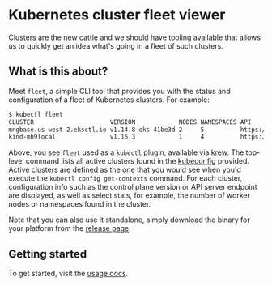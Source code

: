# Kubernetes cluster fleet viewer

Clusters are the new cattle and we should have tooling available that allows us to quickly get an idea what's going in a fleet of such clusters.

## What is this about?

Meet `fleet`, a simple CLI tool that provides you with the status and configuration of a fleet of Kubernetes clusters. For example: 

```sh
$ kubectl fleet
CLUSTER                     VERSION            NODES NAMESPACES API
mngbase.us-west-2.eksctl.io v1.14.8-eks-41be3d 2     5          https://123456789ABCDEF.gr7.us-west-2.eks.amazonaws.com
kind-mh9local               v1.16.3            1     4          https://127.0.0.1:58836
```

Above, you see `fleet` used as a `kubectl` plugin, available via [krew](http://krew.dev/). 
The top-level command lists all active clusters found in the [kubeconfig](https://kubernetes.io/docs/concepts/configuration/organize-cluster-access-kubeconfig/)
provided. Active clusters are defined as the one that you would see when you'd execute
the `kubectl config get-contexts` command. For each cluster, configuration info such as
the control plane version or API server endpoint are displayed, as well as select
stats, for example, the number of worker nodes or namespaces found in the cluster.

Note that you can also use it standalone, simply download the binary for your platform
from the [release page](https://github.com/kubectl-plus/kcf/releases).

## Getting started

To get started, visit the [usage docs](doc/USAGE.md).


